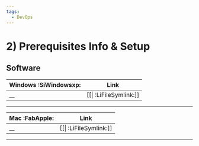 ```yaml
---
tags:
  - DevOps
---
```


# 2) Prerequisites Info & Setup

## Software

| Windows :SiWindowsxp: |          Link          |
| --------------------- | :--------------------: |
| \_\_                  | [[\| :LiFileSymlink:]] |

---

| Mac :FabApple: |          Link          |
| -------------- | :--------------------: |
| \_\_           | [[\| :LiFileSymlink:]] |

---
